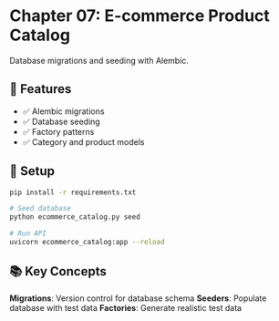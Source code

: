 # Chapter 07: E-commerce Product Catalog

Database migrations and seeding with Alembic.

## 🎯 Features

- ✅ Alembic migrations
- ✅ Database seeding
- ✅ Factory patterns
- ✅ Category and product models

## 🚀 Setup

```bash
pip install -r requirements.txt

# Seed database
python ecommerce_catalog.py seed

# Run API
uvicorn ecommerce_catalog:app --reload
```

## 📚 Key Concepts

**Migrations**: Version control for database schema
**Seeders**: Populate database with test data
**Factories**: Generate realistic test data
